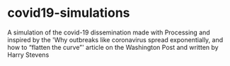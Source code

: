 # covid19-simulations
A simulation of the covid-19 dissemination made with Processing and inspired by the 'Why outbreaks like coronavirus spread exponentially, and how to “flatten the curve”' article on the Washington Post and written by Harry Stevens
